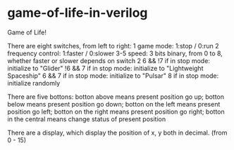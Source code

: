 # game-of-life-in-verilog

Game of Life!

There are eight switches, from left to right:
1 			game mode:	1:stop / 0:run
2 			frequency control:	1:faster / 0:slower
3-5 		speed:   3 bits binary, from 0 to 8, whether faster or slower depends on switch 2 
6  && !7	if in stop mode:  initialize to "Glider"
!6 &&  7	if in stop mode:  initialize to "Lightweight Spaceship"
6  &&  7 	if in stop mode:  initialize to "Pulsar"
8			if in stop mode:  initialize randomly

There are five bottons:
botton above means present position go up;
botton below means present position go down;
botton on the left means present position go left;
botton on the right means present position go right;
botton in the central means change status of present position 

There are a display, which display the position of x, y both in decimal. (from 0 - 15)
